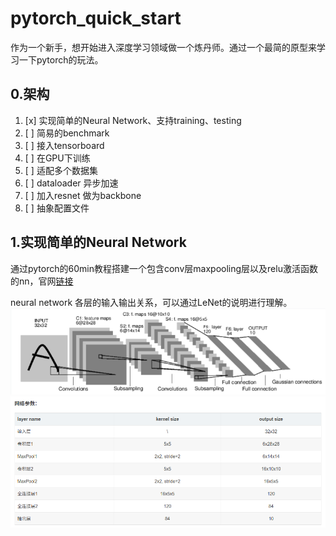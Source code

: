# pytorch_quick_start
作为一个新手，想开始进入深度学习领域做一个炼丹师。通过一个最简的原型来学习一下pytorch的玩法。

## 0.架构

1. [x] 实现简单的Neural Network、支持training、testing
2. [ ] 简易的benchmark
3. [ ] 接入tensorboard
4. [ ] 在GPU下训练
5. [ ] 适配多个数据集
6. [ ] dataloader 异步加速
7. [ ] 加入resnet 做为backbone
8. [ ] 抽象配置文件

## 1.实现简单的Neural Network
通过pytorch的60min教程搭建一个包含conv层maxpooling层以及relu激活函数的nn，官网[链接](https://pytorch.org/tutorials/beginner/blitz/neural_networks_tutorial.html#sphx-glr-beginner-blitz-neural-networks-tutorial-py)

neural network 各层的输入输出关系，可以通过LeNet的说明进行理解。
![](doc/LeNet.png)
![](doc/LeNet_info.png)

 